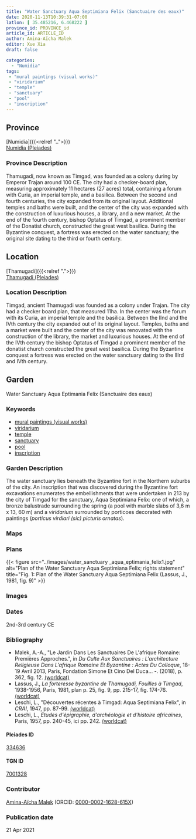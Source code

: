 ```yaml
---
title: "Water Sanctuary Aqua Septimiana Felix (Sanctuaire des eaux)"
date: 2020-11-13T10:39:31-07:00
latlon: [ 35.485216, 6.468222 ]
province_id: PROVINCE_id
article_id: ARTICLE_ID
author: Amina-Aïcha Malek
editor: Xue Xia
draft: false

categories:
  - "Numidia"
tags:
 - "mural paintings (visual works)"
 - "viridarium"
 - "temple"
 - "sanctuary"
 - "pool"
 - "inscription"
---
```


## Province
[Numidia]({{<relref "..">}}) \
[Numidia (Pleiades)](https://pleiades.stoa.org/places/981539)

### Province Description

Thamugadi, now known as Timgad, was founded as a colony during by Emperor Trajan around 100 CE. The city had a checker-board plan, measuring approximately 11 hectares (27 acres) total, containing a forum with Curia, an imperial temple, and a basilica. Between the second and fourth centuries, the city expanded from its original layout. Additional temples and baths were built, and the center of the city was expanded with the construction of luxurious houses, a library, and a new market. At the end of the fourth century, bishop Optatus of Timgad, a prominent member of the Donatist church, constructed the great west basilica. During the Byzantine conquest, a fortress was erected on the water sanctuary; the original site dating to the third or fourth century.

## Location

[Thamugadi]({{<relref ".">}}) \
[Thamugadi (Pleiades)](https://pleiades.stoa.org/places/334636)

### Location Description

Timgad, ancient Thamugadi was founded as a colony under Trajan. The city had a checker board plan, that measured 11ha. In the center was the forum with its Curia, an imperial temple and the basilica. Between the IInd and the IVth century the city expanded out of its original layout. Temples, baths and a market were built and the center of the city was renovated with the construction of the library, the market and luxurious houses. At the end of the IVth century the bishop Optatus of Timgad a prominent member of the donatist church constructed the great west basilica. During the Byzantine conquest a fortress was erected on the water sanctuary dating to the IIIrd and IVth century.


<!-- LEAVE THIS BLANK FOR NOW -->

<!--## Sublocation-->

<!--
[AREA WITHIN LOCATION, LIKE “PALATINE HILL”](GEOREFERENCE LINK)
A sublocation is any area larger than an individual garden, but located within a location. I would always try to include a link to a controlled vocabulary here if possible. This ID may well be different from the Garden ID, e.g., Pompeii versus a Garden in one of the houses which has its own Pleiades ID.
-->

<!--### Sublocation Description-->

<!-- DESCRIPTION -->

## Garden
Water Sanctuary Aqua Eptimania Felix (Sanctuaire des eaux)

### Keywords
- [mural paintings (visual works)](http://vocab.getty.edu/page/aat/300033644)
- [viridarium](#)
- [temple](#)
- [sanctuary](#)
- [pool](#)
- [inscription](#)

### Garden Description
 The water sanctuary lies beneath the Byzantine fort in the Northern suburbs of the city. An inscription that was discovered during the Byzantine fort excavations enumerates the embellishments that were undertaken in 213 by the city of Timgad for the sanctuary, Aqua Septimiana Felix: one of which, a bronze balustrade surrounding the spring (a pool with marble slabs of 3,6 m x 13, 60 m) and a *viridarium* surrounded by porticoes decorated with paintings (*porticus virdiari (sic) picturis ornatas*).


### Maps

<!--
{{< figure src="IMG_URL" alt="ALT_TEXT" title="CAPTION" >}}
-->

### Plans
{{< figure src="../images/water_sanctuary _aqua_eptimania_felix1.jpg" alt="Plan of the Water Sanctuary Aqua Septimiana Felix; rights statement" title="Fig. 1: Plan of the Water Sanctuary Aqua Septimiana Felix (Lassus, J., 1981, fig. 9)" >}}

<!--
{{< figure src="IMG_URL" alt="ALT_TEXT" title="CAPTION" >}}
-->

### Images
<!--
{{< figure src="IMG_URL" alt="ALT_TEXT" title="CAPTION" >}}
-->

### Dates
2nd-3rd century CE

### Bibliography
* Malek, A.-A., "Le Jardin Dans Les Sanctuaires De L'afrique Romaine: Premières Approches.", in *Du Culte Aux Sanctuaires : L'architecture Religieuse Dans L'afrique Romaine Et Byzantine : Actes Du Colloque*, 18-19 Avril 2013, Paris, Fondation Simone Et Cino Del Duca... -. (2018), p. 362, fig. 12. [(worldcat)](http://www.worldcat.org/oclc/1201712466)
*  Lassus, J., *La forteresse byzantine de Thamugadi, Fouilles à Timgad*, 1938-1956, Paris, 1981, plan p. 25, fig. 9, pp. 215-17, fig. 174-76. [(worldcat)](http://www.worldcat.org/oclc/906459184)
*  Leschi, L., "Découvertes récentes à Timgad: Aqua Septimiana Felix", in *CRAI*, 1947, pp. 87-99. [(worldcat)](http://www.worldcat.org/oclc/4649794390)
*  Leschi, L., *Etudes d'épigraphie, d'archéologie et d'histoire africaines*, Paris, 1957, pp. 240-45, ici pp. 242. [(worldcat)](http://www.worldcat.org/oclc/78689255)



<!--#### Periodo ID-->

<!-- [PERIODO_ID](https://pleiades.stoa.org/places/PLEIADES_ID) -->

#### Pleiades ID

[334636](https://pleiades.stoa.org/places/334636)

#### TGN ID
[7001328](http://vocab.getty.edu/page/tgn/7001328)

### Contributor
[Amina-Aïcha Malek](link) (ORCID: [0000-0002-1628-615X](https://orcid.org/0000-0002-1628-615X))

### Publication date

21 Apr 2021

<!--### Related articles-->

<!-- Links to other related articles. Leave blank for now -->
